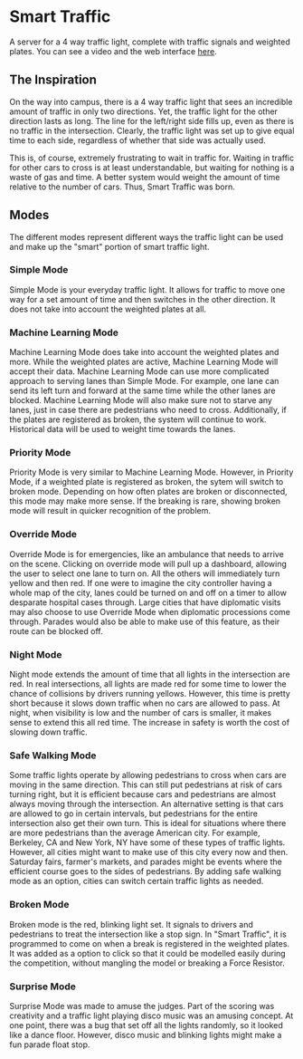 # Smart Traffic
A server for a 4 way traffic light, complete with traffic signals and weighted plates. You can see a video and the web interface [here](https://smart-traffic-embedded-systems.glitch.me/).

## The Inspiration
On the way into campus, there is a 4 way traffic light that sees an incredible amount of traffic in only two directions. Yet, the traffic light for the other direction lasts as long. The line for the left/right side fills up, even as there is no traffic in the intersection. Clearly, the traffic light was set up to give equal time to each side, regardless of whether that side was actually used.

This is, of course, extremely frustrating to wait in traffic for.  Waiting in traffic for other cars to cross is at least understandable, but waiting for nothing is a waste of gas and time. A better system would weight the amount of time relative to the number of cars. Thus, Smart Traffic was born.

## Modes
The different modes represent different ways the traffic light can be used and make up the "smart" portion of smart traffic light.

### Simple Mode
Simple Mode is your everyday traffic light. It allows for traffic to move one way for a set amount of time and then switches in the other direction. It does not take into account the weighted plates at all.

### Machine Learning Mode
Machine Learning Mode does take into account the weighted plates and more. While the weighted plates are active, Machine Learning Mode will accept their data. Machine Learning Mode can use more complicated approach to serving lanes than Simple Mode. For example, one lane can send its left turn and forward at the same time while the other lanes are blocked. Machine Learning Mode will also make sure not to starve any lanes, just in case there are pedestrians who need to cross. Additionally, if the plates are registered as broken, the system will continue to work. Historical data will be used to weight time towards the lanes.

### Priority Mode
Priority Mode is very similar to Machine Learning Mode. However, in Priority Mode, if a weighted plate is registered as broken, the sytem will switch to broken mode. Depending on how often plates are broken or disconnected, this mode may make more sense. If the breaking is rare, showing broken mode will result in quicker recognition of the problem.

### Override Mode
Override Mode is for emergencies, like an ambulance that needs to arrive on the scene. Clicking on override mode will pull up a dashboard, allowing the user to select one lane to turn on. All the others will immediately turn yellow and then red. If one were to imagine the city controller having a whole map of the city, lanes could be turned on and off on a timer to allow desparate hospital cases through. Large cities that have diplomatic visits may also choose to use Override Mode when diplomatic processions come through. Parades would also be able to make use of this feature, as their route can be blocked off.

### Night Mode
Night mode extends the amount of time that all lights in the intersection are red. In real intersections, all lights are made red for some time to lower the chance of collisions by drivers running yellows. However, this time is pretty short because it slows down traffic when no cars are allowed to pass. At night, when visibility is low and the number of cars is smaller, it makes sense to extend this all red time. The increase in safety is worth the cost of slowing down traffic.

### Safe Walking Mode
Some traffic lights operate by allowing pedestrians to cross when cars are moving in the same direction. This can still put pedestrians at risk of cars turning right, but it is efficient because cars and pedestrians are almost always moving through the intersection. An alternative setting is that cars are allowed to go in certain intervals, but pedestrians for the entire intersection also get their own turn. This is ideal for situations where there are more pedestrians than the average American city. For example, Berkeley, CA and New York, NY have some of these types of traffic lights. However, all cities might want to make use of this city every now and then. Saturday fairs, farmer's markets, and parades might be events where the efficient course goes to the sides of pedestrians. By adding safe walking mode as an option, cities can switch certain traffic lights as needed.

### Broken Mode
Broken mode is the red, blinking light set. It signals to drivers and pedestrians to treat the intersection like a stop sign. In "Smart Traffic", it is programmed to come on when a break is registered in the weighted plates. It was added as a option to click so that it could be modelled easily during the competition, without mangling the model or breaking a Force Resistor.

### Surprise Mode
Surprise Mode was made to amuse the judges. Part of the scoring was creativity and a traffic light playing disco music was an amusing concept. At one point, there was a bug that set off all the lights randomly, so it looked like a dance floor. However, disco music and blinking lights might make a fun parade float stop.
